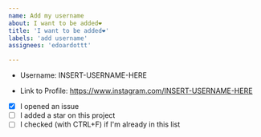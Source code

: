 ```yaml
---
name: Add my username
about: I want to be added❤️
title: 'I want to be added❤️'
labels: 'add username'
assignees: 'edoardottt'

---
```


- Username: INSERT-USERNAME-HERE
  
- Link to Profile: https://www.instagram.com/INSERT-USERNAME-HERE

- [x] I opened an issue
- [ ] I added a star on this project
- [ ] I checked (with CTRL+F) if I'm already in this list
